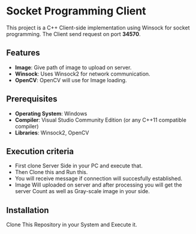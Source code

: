 # Socket Programming Client

This project is a C++ Client-side implementation using Winsock for socket programming. The Client send request on port **34570**.

## Features

- **Image**: Give path of image to upload on server.
- **Winsock**: Uses Winsock2 for network communication.
- **OpenCV**: OpenCV will use for Image loading.

## Prerequisites

- **Operating System**: Windows
- **Compiler**: Visual Studio Community Edition (or any C++11 compatible compiler)
- **Libraries**: Winsock2, OpenCV

## Execution criteria
- First clone Server Side in your PC and execute that.
- Then Clone this and Run this.
- You will receive message if connection will succesfully established.
- Image Will uploaded on server and after processing you will get the server Count as well as Gray-scale image in your side.



## Installation

Clone This Repository in your System and Execute it.
